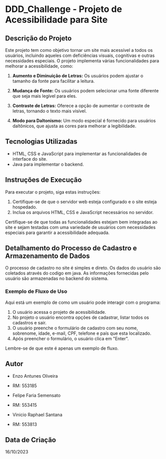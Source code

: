 # DDD_Challenge - Projeto de Acessibilidade para Site

## Descrição do Projeto

Este projeto tem como objetivo tornar um site mais acessível a todos os usuários, incluindo aqueles com deficiências visuais, cognitivas e outras necessidades especiais. O projeto implementa várias funcionalidades para melhorar a acessibilidade, como:

1. **Aumento e Diminuição de Letras:** Os usuários podem ajustar o tamanho da fonte para facilitar a leitura.

2. **Mudança de Fonte:** Os usuários podem selecionar uma fonte diferente que seja mais legível para eles.

3. **Contraste de Letras:** Oferece a opção de aumentar o contraste de letras, tornando o texto mais visível.

4. **Modo para Daltonismo:** Um modo especial é fornecido para usuários daltônicos, que ajusta as cores para melhorar a legibilidade.

## Tecnologias Utilizadas

- HTML, CSS e JavaScript para implementar as funcionalidades de interface do site.
- Java para implementar o backend.

## Instruções de Execução

Para executar o projeto, siga estas instruções:

1. Certifique-se de que o servidor web esteja configurado e o site esteja hospedado.
2. Inclua os arquivos HTML, CSS e JavaScript necessários no servidor.

Certifique-se de que todas as funcionalidades estejam bem integradas ao site e sejam testadas com uma variedade de usuários com necessidades especiais para garantir a acessibilidade adequada.

## Detalhamento do Processo de Cadastro e Armazenamento de Dados

O processo de cadastro no site é simples e direto. Os dados do usuário são coletados através do codigo em java. As informações fornecidas pelo usuário são armazenadas no backend do sistema.

### Exemplo de Fluxo de Uso

Aqui está um exemplo de como um usuário pode interagir com o programa:

1. O usuário acessa o projeto de acessibilidade.
2. No projeto o usuário encontra opções de cadastrar, listar todos os cadastros e sair.
3. O usuário preenche o formulário de cadastro com seu nome, sobrenome, idade, e-mail, CPF, telefone e país que esta localizado.
4. Após preencher o formulário, o usuário clica em "Enter".
   
Lembre-se de que este é apenas um exemplo de fluxo.

## Autor

- Enzo Antunes Oliveira
- RM: 553185
  
- Felipe Faria Semensato
- RM: 553415

- Vinicio Raphael Santana
- RM: 553813

## Data de Criação

16/10/2023
